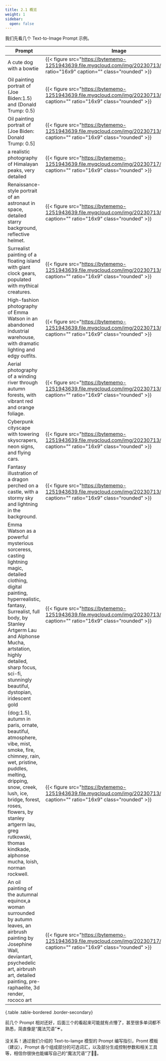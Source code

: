 ```yaml
---
title: 2.1 概览
weight: 1
sidebar:
  open: false
---
```




我们先看几个 Text-to-Image Prompt 示例。

| Prompt | Image |
| --- | --- |
| A cute dog with a bowtie | {{< figure src="https://bytememo-1251943639.file.myqcloud.com/img/20230713/dz0vNt.jpg" ratio="16x9" caption="" class="rounded" >}} |
| Oil painting portrait of (Joe Biden:1.5) and (Donald Trump: 0.5) | {{< figure src="https://bytememo-1251943639.file.myqcloud.com/img/20230713/PIAWVJ.jpg" caption="" ratio="16x9" class="rounded" >}} |
| Oil painting portrait of [Joe Biden: Donald Trump: 0.5] | {{< figure src="https://bytememo-1251943639.file.myqcloud.com/img/20230713/gc8fDm.jpg" caption="" ratio="16x9" class="rounded" >}} |
| a realistic photography of Himalayan peaks, very detailed | {{< figure src="https://bytememo-1251943639.file.myqcloud.com/img/20230717/73ugzj.jpg" caption="" ratio="16x9" class="rounded" >}} |
| Renaissance-style portrait of an astronaut in space, detailed starry background, reflective helmet. | {{< figure src="https://bytememo-1251943639.file.myqcloud.com/img/20230713/XA25iC.jpg" caption="" ratio="16x9" class="rounded" >}} |
| Surrealist painting of a floating island with giant clock gears, populated with mythical creatures. | {{< figure src="https://bytememo-1251943639.file.myqcloud.com/img/20230713/6AhUnT.jpg" caption="" ratio="16x9" class="rounded" >}} |
| High-fashion photography of Emma Watson in an abandoned industrial warehouse, with dramatic lighting and edgy outfits. | {{< figure src="https://bytememo-1251943639.file.myqcloud.com/img/20230713/t4bwe1.jpg" caption="" ratio="16x9" class="rounded" >}} |
| Aerial photography of a winding river through autumn forests, with vibrant red and orange foliage. | {{< figure src="https://bytememo-1251943639.file.myqcloud.com/img/20230713/TKGkCj.jpg" caption="" ratio="16x9" class="rounded" >}} |
| Cyberpunk cityscape with towering skyscrapers, neon signs, and flying cars. | {{< figure src="https://bytememo-1251943639.file.myqcloud.com/img/20230713/qJxpnV.jpg" caption="" ratio="16x9" class="rounded" >}} |
| Fantasy illustration of a dragon perched on a castle, with a stormy sky and lightning in the background. | {{< figure src="https://bytememo-1251943639.file.myqcloud.com/img/20230713/dDhEvZ.jpg" caption="" ratio="16x9" class="rounded" >}} |
| Emma Watson as a powerful mysterious sorceress, casting lightning magic, detailed clothing, digital painting, hyperrealistic, fantasy, Surrealist, full body, by Stanley Artgerm Lau and Alphonse Mucha, artstation, highly detailed, sharp focus, sci-fi, stunningly beautiful, dystopian, iridescent gold | {{< figure src="https://bytememo-1251943639.file.myqcloud.com/img/20230713/ZsLkZV.jpg" caption="" ratio="16x9" class="rounded" >}} |
| (dog:1.5), autumn in paris, ornate, beautiful, atmosphere, vibe, mist, smoke, fire, chimney, rain, wet, pristine, puddles, melting, dripping, snow, creek, lush, ice, bridge, forest, roses, flowers, by stanley artgerm lau, greg rutkowski, thomas kindkade, alphonse mucha, loish, norman rockwell. | {{< figure src="https://bytememo-1251943639.file.myqcloud.com/img/20230713/nz00Ft.jpg" caption="" ratio="16x9" class="rounded" >}} |
| An oil painting of the autumnal equinox,a woman surrounded by autumn leaves, an airbrush painting by Josephine Wall, deviantart, psychedelic art, airbrush art, detailed painting, pre-raphaelite, 3d render, rococo art | {{< figure src="https://bytememo-1251943639.file.myqcloud.com/img/20230717/VYHAwq.jpg" caption="" ratio="16x9" class="rounded" >}} |
{.table .table-bordered .border-secondary}


前几个 Prompt 相对还好，后面三个的看起来可能就有点懵了，甚至很多单词都不熟悉，简直像是“魔法咒语”☔️。

没关系！通过我们介绍的 Text-to-Iamge 模型的 Prompt 编写指引，Promt 模板（建议），Prompt 各个组成部分的可选词汇，以及部分生成控制参数和相关工具 等，相信你很快也能编写自己的“魔法咒语”了🧙‍♂️。
